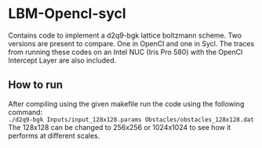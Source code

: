 # LBM-Opencl-sycl
Contains code to implement a d2q9-bgk lattice boltzmann scheme. Two versions are present to compare. One in OpenCl and one in Sycl. The traces from running these codes on an Intel NUC (Iris Pro 580) with the OpenCl Intercept Layer are also included.

## How to run
After compiling using the given makefile run the code using the following command:  
``` ./d2q9-bgk Inputs/input_128x128.params Obstacles/obstacles_128x128.dat ```  
The 128x128 can be changed to 256x256 or 1024x1024 to see how it performs at different scales.
